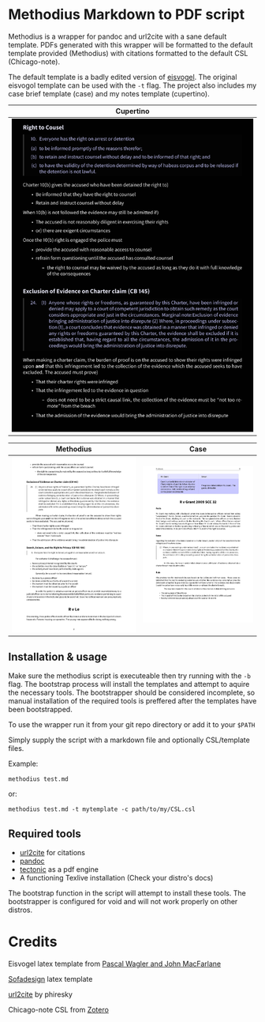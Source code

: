 # Methodius Markdown to PDF script
Methodius is a wrapper for pandoc and url2cite with a sane default template. PDFs generated with this wrapper will be formatted to the default template provided (Methodius) with citations formatted to the default CSL (Chicago-note).

The default template is a badly edited version of [eisvogel](https://github.com/Wandmalfarbe/pandoc-latex-template). The original eisvogol template can be used with the `-t` flag. The project also includes my case brief template (case) and my notes template (cupertino).

| Cupertino |
:----------:|
![](examples/cupertino.png)|

Methodius                   | Case                   |
:--------------------------:|:----------------------:|
![](examples/methodius.png) | ![](examples/case.png) |

## Installation & usage
Make sure the methodius script is executeable then try running with the `-b` flag. The bootstrap process will install the templates and attempt to aquire the necessary tools. The bootstrapper should be considered incomplete, so manual installation of the required tools is preffered after the templates have been bootstrapped.

To use the wrapper run it from your git repo directory or add it to your `$PATH`

Simply supply the script with a markdown file and optionally CSL/template files.

Example:

	methodius test.md
	
or:
	
	methodius test.md -t mytemplate -c path/to/my/CSL.csl

## Required tools
* [url2cite](https://github.com/phiresky/pandoc-url2cite) for citations
* [pandoc](https://pandoc.org/)
* [tectonic](https://tectonic-typesetting.github.io/en-US/) as a pdf engine
* A functioning Texlive installation (Check your distro's docs)

The bootstrap function in the script will attempt to install these tools. The bootstrapper is configured  for void and will not work properly on other distros.

# Credits

Eisvogel latex template from [Pascal Wagler and John MacFarlane](https://github.com/Wandmalfarbe/pandoc-latex-template)

[Sofadesign](https://github.com/sofadesign) latex template

[url2cite](https://github.com/phiresky/pandoc-url2cite) by phiresky

Chicago-note CSL from [Zotero](https://www.zotero.org/)
